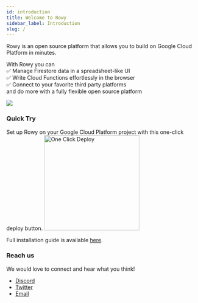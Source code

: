 ```yaml
---
id: introduction
title: Welcome to Rowy
sidebar_label: Introduction
slug: /
---
```


Rowy is an open source platform that allows you to build on Google Cloud Platform in minutes.

With Rowy you can  
✅ Manage Firestore data in a spreadsheet-like UI  
✅ Write Cloud Functions effortlessly in the browser  
✅ Connect to your favorite third party platforms  
and do more with a fully flexible open source platform 

<img src="https://firebasestorage.googleapis.com/v0/b/rowyio.appspot.com/o/publicDemo%2FRowy%20Website%20Video.gif?alt=media&token=184ed868-e9dd-4082-b881-436845076d8b"/>

### Quick Try

<p>Set up Rowy on your Google Cloud Platform project with this one-click deploy button.
<a href="https://deploy.cloud.run/?git_repo=https://github.com/rowyio/rowyRun.git" target="_blank">
<img src="/img/button.png" alt="One Click Deploy"
title="One Click Deploy" width="250" /></a>
</p>

Full installation guide is available [here](./install).

### Reach us

We would love to connect and hear what you think! 

- [Discord](https://discord.gg/B8yAD5PDX4)
- [Twitter](https://twitter.com/rowyio)
- [Email](mailto:rowy.io)
